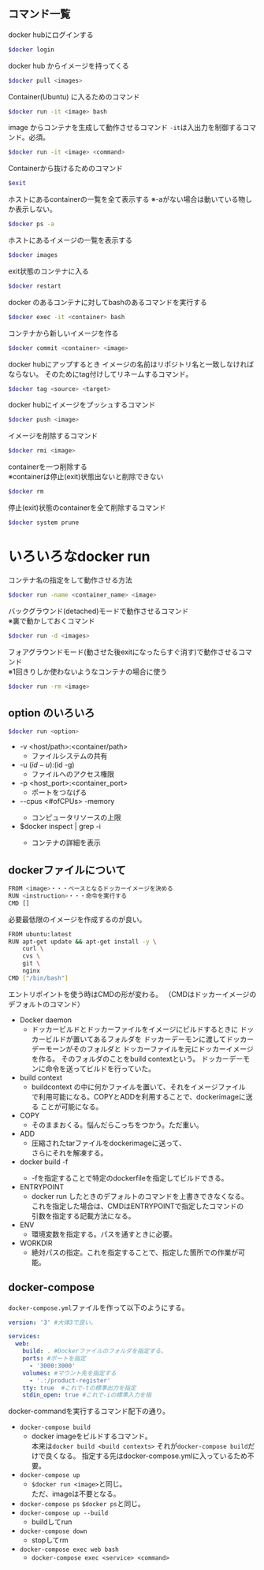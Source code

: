 ## コマンド一覧
docker hubにログインする

```sh
$docker login
```

docker hub からイメージを持ってくる
```sh
$docker pull <images>
```

Container(Ubuntu) に入るためのコマンド  
```sh
$docker run -it <image> bash
```

image からコンテナを生成して動作させるコマンド
`-it`は入出力を制御するコマンド。必須。
```sh
$docker run -it <image> <command>
```

Containerから抜けるためのコマンド
```sh
$exit
```

ホストにあるcontainerの一覧を全て表示する
※-aがない場合は動いている物しか表示しない。
```sh
$docker ps -a
```

ホストにあるイメージの一覧を表示する
```sh
$docker images
```

exit状態のコンテナに入る
```sh
$docker restart
```

docker のあるコンテナに対してbashのあるコマンドを実行する
```sh
$docker exec -it <container> bash
```

コンテナから新しいイメージを作る
```sh
$docker commit <container> <image>
```

docker hubにアップするとき
イメージの名前はリポジトリ名と一致しなければならない。
そのためにtag付けしてリネームするコマンド。
```sh
$docker tag <source> <target>
```

docker hubにイメージをプッシュするコマンド
```sh
$docker push <image>
```

イメージを削除するコマンド
```sh
$docker rmi <image>
```

containerを一つ削除する  
※containerは停止(exit)状態出ないと削除できない
```sh
$docker rm
```

停止(exit)状態のcontainerを全て削除するコマンド
```sh
$docker system prune
```

# いろいろなdocker run
コンテナ名の指定をして動作させる方法
```sh
$docker run -name <container_name> <image>
```

バックグラウンド(detached)モードで動作させるコマンド  
※裏で動かしておくコマンド
```sh
$docker run -d <images>
```

フォアグラウンドモード(動させた後exitになったらすぐ消す)で動作させるコマンド  
※1回きりしか使わないようなコンテナの場合に使う
```sh
$docker run -rm <image>
```

## option のいろいろ
```sh
$docker run <option>
```
- -v <host/path>:<container/path>
  - ファイルシステムの共有
- -u $(id -u):$(id -g)
  - ファイルへのアクセス権限
- -p <host_port>:<container_port>
  - ポートをつなげる
- --cpus <#ofCPUs> -memory <byte>
  - コンピュータリソースの上限
- $docker inspect <container> | grep -i <something>
  - コンテナの詳細を表示


## dockerファイルについて
```sh
FROM <image>・・・ベースとなるドッカーイメージを決める
RUN <instruction>・・・命令を実行する
CMD []
```
必要最低限のイメージを作成するのが良い。

```sh
FROM ubuntu:latest
RUN apt-get update && apt-get install -y \
    curl \
    cvs \
    git \
    nginx
CMD ["/bin/bash"]
```
エントリポイントを使う時はCMDの形が変わる。
（CMDはドッカーイメージのデフォルトのコマンド）

- Docker daemon
  - ドッカービルドとドッカーファイルをイメージにビルドするときに
    ドッカービルドが置いてあるフォルダを
    ドッカーデーモンに渡してドッカーデーモーンがそのフォルダと
    ドッカーファイルを元にドッカーイメージを作る。
    そのフォルダのことをbuild contextという。
    ドッカーデーモンに命令を送ってビルドを行っていた。
- build context
  - buildcontext の中に何かファイルを置いて、それをイメージファイル  
    で利用可能になる。COPYとADDを利用することで、dockerimageに送る
    ことが可能になる。
- COPY
  - そのままおくる。悩んだらこっちをつかう。ただ重い。
- ADD
  - 圧縮されたtarファイルをdockerimageに送って、  
    さらにそれを解凍する。  
- docker build -f <dockerfile> <build context>
  - -fを指定することで特定のdockerfileを指定してビルドできる。
- ENTRYPOINT
  - docker run したときのデフォルトのコマンドを上書きできなくなる。
    これを指定した場合は、CMDはENTRYPOINTで指定したコマンドの  
    引数を指定する記載方法になる。 
- ENV
  - 環境変数を指定する。パスを通すときに必要。
- WORKDIR
  - 絶対パスの指定。これを指定することで、指定した箇所での作業が可能。

## docker-compose

`docker-compose.yml`ファイルを作って以下のようにする。

```yml
version: '3' #大体3で良い。

services:
  web:
    build: . #Dockerファイルのフォルダを指定する。
    ports: #ポートを指定
      - '3000:3000'
    volumes: #マウント先を指定する
      - '.:/product-register'
    tty: true  #これで-tの標準出力を指定
    stdin_open: true #これで-iの標準入力を指    
```
    
docker-commandを実行するコマンド配下の通り。
- `docker-compose build` 
  - docker imageをビルドするコマンド。  
   本来は`docker build <build contexts>`
   それが`docker-compose build`だけで良くなる。
   指定する先はdocker-compose.ymlに入っているため不要。
- `docker-compose up`
  - `$docker run <image>`と同じ。  
    ただ、imageは不要となる。
- `docker-compose ps`
    `$docker ps`と同じ。
- `docker-compose up --build  `
  - buildしてrun
- `docker-compose down`
  - stopしてrm
- `docker-compose exec web bash`
  - `docker-compose exec <service> <command>`
    